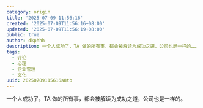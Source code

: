 ```yaml
---
category: origin
title: '2025-07-09 11:56:16'
created: '2025-07-09T11:56:16+08:00'
updated: '2025-07-09T11:56:19+08:00'
public: true
author: dkphhh
description: 一个人成功了，TA 做的所有事，都会被解读为成功之道，公司也是一样的……
tags:
  - 评论
  - 心理
  - 企业管理
  - 文化
uuid: 20250709115616a8tb
---
```


一个人成功了，TA 做的所有事，都会被解读为成功之道，公司也是一样的。
